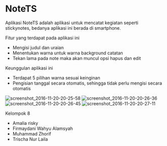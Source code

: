 # NoteTS
Aplikasi NoteTS adalah aplikasi untuk mencatat kegiatan seperti stickynotes, bedanya aplikasi ini berada di smartphone.

Fitur yang terdapat pada aplikasi ini
- Mengisi judul dan uraian
- Menentukan warna untuk warna background catatan
- Tekan lama pada note maka akan muncul opsi hapus dan edit

Keunggulan aplikasi ini 
- Terdapat 5 pilihan warna sesuai keinginan
- Pengisian tanggal secara otomatis, sehingga tidak perlu mengisi secara otomatis

![screenshot_2016-11-20-20-25-58](https://cloud.githubusercontent.com/assets/22192029/20463163/3d2909b6-af60-11e6-8cf9-2c7f9147507f.png)
![screenshot_2016-11-20-20-26-36](https://cloud.githubusercontent.com/assets/22192029/20463165/4fc255d2-af60-11e6-929b-574c7a7036fd.png)
![screenshot_2016-11-20-20-26-45](https://cloud.githubusercontent.com/assets/22192029/20463166/4fc2b306-af60-11e6-8f20-137388eb15f5.png)
![screenshot_2016-11-20-20-27-11](https://cloud.githubusercontent.com/assets/22192029/20463167/4fc34866-af60-11e6-915b-adb34496467a.png)

Kelompok 8
- Amalia risky              
- Firmaydani Wahyu Alamsyah
- Muhammad Zhorif
- Trischa Nur Laila


